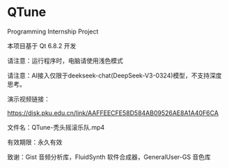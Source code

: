 # QTune
Programming Internship Project

本项目基于 Qt 6.8.2 开发

请注意：运行程序时，电脑请使用浅色模式

请注意：AI接入仅限于deekseek-chat(DeepSeek-V3-0324)模型，不支持深度思考。

演示视频链接：

https://disk.pku.edu.cn/link/AAFFEECFE58D584AB09526AE8A1A40F6CA

文件名：QTune-秃头摇滚乐队.mp4

有效期限：永久有效

致谢：Gist 音频分析库，FluidSynth 软件合成器，GeneralUser-GS 音色库

